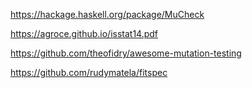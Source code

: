 
https://hackage.haskell.org/package/MuCheck

https://agroce.github.io/isstat14.pdf

https://github.com/theofidry/awesome-mutation-testing

https://github.com/rudymatela/fitspec